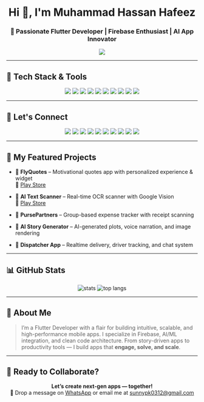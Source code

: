 <h1 align="center">Hi 👋, I'm Muhammad Hassan Hafeez</h1>
<h3 align="center">🚀 Passionate Flutter Developer | Firebase Enthusiast | AI App Innovator</h3>

<p align="center">
  <img src="https://readme-typing-svg.herokuapp.com?font=Fira+Code&weight=500&size=22&pause=1000&center=true&width=440&lines=Flutter+App+Developer+%F0%9F%93%B1;Cross-platform+Expert+%F0%9F%8C%90;Firebase+%7C+AI+%7C+UI%2FUX+%7C+Clean+Code;Let's+build+amazing+apps+together+!+%F0%9F%92%A1" />
</p>

---

## 🚀 Tech Stack & Tools

<p align="center">
  <img src="https://img.shields.io/badge/Flutter-02569B?style=for-the-badge&logo=flutter&logoColor=white"/>
  <img src="https://img.shields.io/badge/Dart-0175C2?style=for-the-badge&logo=dart&logoColor=white"/>
  <img src="https://img.shields.io/badge/Firebase-ffca28?style=for-the-badge&logo=firebase&logoColor=black"/>
  <img src="https://img.shields.io/badge/REST%20API-00599C?style=for-the-badge"/>
  <img src="https://img.shields.io/badge/Google%20Cloud-4285F4?style=for-the-badge&logo=googlecloud&logoColor=white"/>
  <img src="https://img.shields.io/badge/SQLite-003B57?style=for-the-badge&logo=sqlite&logoColor=white"/>
  <img src="https://img.shields.io/badge/Hive-F6C915?style=for-the-badge&logo=apachehive&logoColor=black"/>
  <img src="https://img.shields.io/badge/GetX%20%7C%20Provider%20%7C%20BLoC%20%7C%20Riverpod-7C4DFF?style=for-the-badge&logo=flutter&logoColor=white"/>
  <img src="https://img.shields.io/badge/GitHub_Actions-2088FF?style=for-the-badge&logo=github-actions&logoColor=white"/>
  <img src="https://img.shields.io/badge/Fastlane-E90E63?style=for-the-badge&logo=fastlane&logoColor=white"/>
</p>

---

## 🔗 Let's Connect

<p align="center">
  <a href="mailto:sunnypk0312@gmail.com"><img src="https://img.shields.io/badge/Email-D14836?style=for-the-badge&logo=gmail&logoColor=white"/></a>
  <a href="https://wa.me/+923121529141"><img src="https://img.shields.io/badge/WhatsApp-25D366?style=for-the-badge&logo=whatsapp&logoColor=white"/></a>
  <a href="https://youtube.com/@muhammadhassanhafeez?si=PqclYNV0IegFOJbW"><img src="https://img.shields.io/badge/YouTube-FF0000?style=for-the-badge&logo=youtube&logoColor=white"/></a>
  <a href="https://www.instagram.com/muhammad_hassanhafeez.dev/"><img src="https://img.shields.io/badge/Instagram-E4405F?style=for-the-badge&logo=instagram&logoColor=white"/></a>
  <a href="https://www.tiktok.com/@muhammadhassanhafeez.dev"><img src="https://img.shields.io/badge/TikTok-000000?style=for-the-badge&logo=tiktok&logoColor=white"/></a>
  <a href="https://www.behance.net/muhammadhassanhafeez"><img src="https://img.shields.io/badge/Behance-1769FF?style=for-the-badge&logo=behance&logoColor=white"/></a>
  <a href="https://www.linkedin.com/in/muhammad-hassan-hafeez/"><img src="https://img.shields.io/badge/LinkedIn-0077B5?style=for-the-badge&logo=linkedin&logoColor=white"/></a>
  <a href="https://github.com/pksunny"><img src="https://img.shields.io/badge/GitHub-181717?style=for-the-badge&logo=github&logoColor=white"/></a>
  <a href="https://www.upwork.com/freelancers/~0102bc13bd382f7504?mp_source=share"><img src="https://img.shields.io/badge/Upwork-6fda44?style=for-the-badge&logo=upwork&logoColor=white"/></a>
  <a href="https://www.freelancer.com/u/PkSunny0"><img src="https://img.shields.io/badge/Freelancer-29B2FE?style=for-the-badge&logo=freelancer&logoColor=white"/></a>
</p>

---

## 📱 My Featured Projects

- 🔹 **FlyQuotes** – Motivational quotes app with personalized experience & widget  
  📲 [Play Store](https://play.google.com/store/apps/details?id=flyquotes.com)

- 🔹 **AI Text Scanner** – Real-time OCR scanner with Google Vision  
  📲 [Play Store](https://play.google.com/store/apps/details?id=com.maab.textscannerai)

- 🔹 **PursePartners** – Group-based expense tracker with receipt scanning

- 🔹 **AI Story Generator** – AI-generated plots, voice narration, and image rendering

- 🔹 **Dispatcher App** – Realtime delivery, driver tracking, and chat system

---

## 📊 GitHub Stats

<p align="center">
  <img src="https://github-readme-stats.vercel.app/api?username=pksunny&show_icons=true&theme=radical" alt="stats" />
  <img src="https://github-readme-stats.vercel.app/api/top-langs/?username=pksunny&layout=compact&theme=radical" alt="top langs" />
</p>

---

## 🧠 About Me

> I’m a Flutter Developer with a flair for building intuitive, scalable, and high-performance mobile apps. I specialize in Firebase, AI/ML integration, and clean code architecture. From story-driven apps to productivity tools — I build apps that **engage, solve, and scale**.

---

## 🤝 Ready to Collaborate?

<p align="center">
  <b>Let’s create next-gen apps — together!</b><br/>
  💬 Drop a message on <a href="https://wa.me/+923121529141">WhatsApp</a> or email me at <a href="mailto:sunnypk0312@gmail.com">sunnypk0312@gmail.com</a>
</p>
